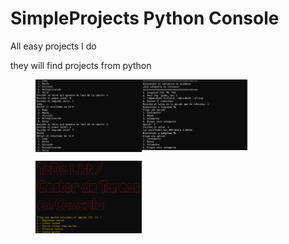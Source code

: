 # SimpleProjects Python Console
All easy projects I do

they will find projects from python
<figure>
  <img width="40%" align="left" src="img/calculadora.png">
</figure>
<figure>
  <img width="40%"  src="img/conversor.png">
</figure>
<figure>
  <img width="40%" src="img/ToDo_List.png">
</figure>
